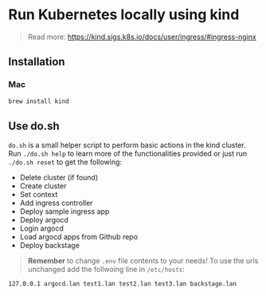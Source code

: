 # Run Kubernetes locally using kind

> Read more: https://kind.sigs.k8s.io/docs/user/ingress/#ingress-nginx

## Installation

### Mac

```sh
brew install kind
```

## Use do.sh

`do.sh` is a small helper script to perform basic actions in the kind cluster. Run `./do.sh help` to learn more of the functionalities provided or just run `./do.sh reset` to get the following:

- Delete cluster (if found)
- Create cluster
- Set context
- Add ingress controller
- Deploy sample ingress app
- Deploy argocd
- Login argocd
- Load argocd apps from Github repo
- Deploy backstage

> **Remember** to change `.env` file contents to your needs! To use the urls unchanged add the follwoing line in `/etc/hosts`:

```
127.0.0.1 argocd.lan test1.lan test2.lan test3.lan backstage.lan
```
